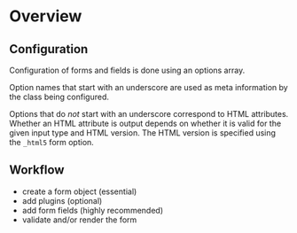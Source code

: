 # Overview

## Configuration

Configuration of forms and fields is done using an options array.

Option names that start with an underscore are used as meta information by the class being
configured.

Options that do _not_ start with an underscore correspond to HTML attributes. Whether an
HTML attribute is output depends on whether it is valid for the given input type and HTML
version. The HTML version is specified using the `_html5` form option.

## Workflow

* create a form object (essential)
* add plugins (optional)
* add form fields (highly recommended)
* validate and/or render the form
